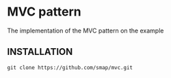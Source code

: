 MVC pattern
=============================

The implementation of the MVC pattern on the example


INSTALLATION
------------
`git clone https://github.com/smap/mvc.git`